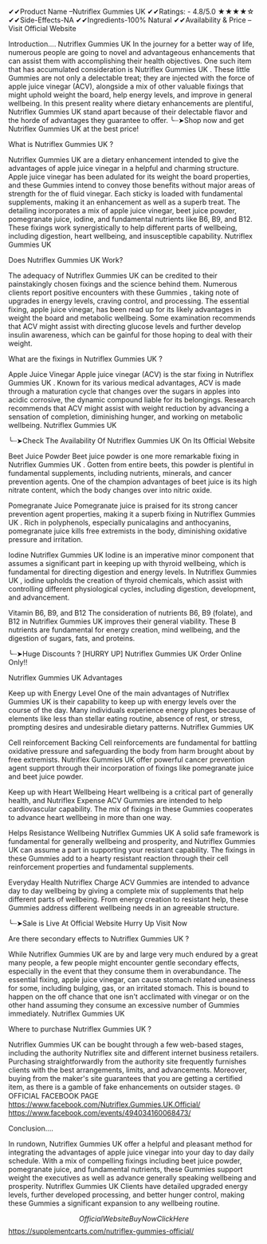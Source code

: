 ✔✔Product Name –Nutriflex Gummies UK
✔✔Ratings: - 4.8/5.0 ★★★★☆
✔✔Side-Effects-NA
✔✔Ingredients-100% Natural
✔✔Availability & Price – Visit Official Website



Introduction….
Nutriflex Gummies UK  In the journey for a better way of life, numerous people are going to novel and advantageous enhancements that can assist them with accomplishing their health objectives. One such item that has accumulated consideration is Nutriflex Gummies UK . These little Gummies  are not only a delectable treat; they are injected with the force of apple juice vinegar (ACV), alongside a mix of other valuable fixings that might uphold weight the board, help energy levels, and improve in general wellbeing. In this present reality where dietary enhancements are plentiful, Nutriflex Gummies UK  stand apart because of their delectable flavor and the horde of advantages they guarantee to offer. 
╰┈➤Shop now and get Nutriflex Gummies UK at the best price!

What is Nutriflex Gummies UK ?

Nutriflex Gummies UK  are a dietary enhancement intended to give the advantages of apple juice vinegar in a helpful and charming structure. Apple juice vinegar has been adulated for its weight the board properties, and these Gummies  intend to convey those benefits without major areas of strength for the of fluid vinegar. Each sticky is loaded with fundamental supplements, making it an enhancement as well as a superb treat. The detailing incorporates a mix of apple juice vinegar, beet juice powder, pomegranate juice, iodine, and fundamental nutrients like B6, B9, and B12. These fixings work synergistically to help different parts of wellbeing, including digestion, heart wellbeing, and insusceptible capability. Nutriflex Gummies UK

Does Nutriflex Gummies UK Work?

The adequacy of Nutriflex Gummies UK  can be credited to their painstakingly chosen fixings and the science behind them. Numerous clients report positive encounters with these Gummies , taking note of upgrades in energy levels, craving control, and processing. The essential fixing, apple juice vinegar, has been read up for its likely advantages in weight the board and metabolic wellbeing. Some examination recommends that ACV might assist with directing glucose levels and further develop insulin awareness, which can be gainful for those hoping to deal with their weight.

What are the fixings in Nutriflex Gummies UK ?

Apple Juice Vinegar
Apple juice vinegar (ACV) is the star fixing in Nutriflex Gummies UK . Known for its various medical advantages, ACV is made through a maturation cycle that changes over the sugars in apples into acidic corrosive, the dynamic compound liable for its belongings. Research recommends that ACV might assist with weight reduction by advancing a sensation of completion, diminishing hunger, and working on metabolic wellbeing. Nutriflex Gummies UK

╰┈➤Check The Availability Of Nutriflex Gummies UK On Its Official Website

Beet Juice Powder
Beet juice powder is one more remarkable fixing in Nutriflex Gummies UK . Gotten from entire beets, this powder is plentiful in fundamental supplements, including nutrients, minerals, and cancer prevention agents. One of the champion advantages of beet juice is its high nitrate content, which the body changes over into nitric oxide.

Pomegranate Juice
Pomegranate juice is praised for its strong cancer prevention agent properties, making it a superb fixing in Nutriflex Gummies UK . Rich in polyphenols, especially punicalagins and anthocyanins, pomegranate juice kills free extremists in the body, diminishing oxidative pressure and irritation.

Iodine
Nutriflex Gummies UK  Iodine is an imperative minor component that assumes a significant part in keeping up with thyroid wellbeing, which is fundamental for directing digestion and energy levels. In Nutriflex Gummies UK , iodine upholds the creation of thyroid chemicals, which assist with controlling different physiological cycles, including digestion, development, and advancement.

Vitamin B6, B9, and B12
The consideration of nutrients B6, B9 (folate), and B12 in Nutriflex Gummies UK  improves their general viability. These B nutrients are fundamental for energy creation, mind wellbeing, and the digestion of sugars, fats, and proteins.

╰┈➤Huge Discounts ? [HURRY UP] Nutriflex Gummies UK Order Online Only!!

Nutriflex Gummies UK Advantages

Keep up with Energy Level
One of the main advantages of Nutriflex Gummies UK  is their capability to keep up with energy levels over the course of the day. Many individuals experience energy plunges because of elements like less than stellar eating routine, absence of rest, or stress, prompting desires and undesirable dietary patterns. Nutriflex Gummies UK

Cell reinforcement Backing
Cell reinforcements are fundamental for battling oxidative pressure and safeguarding the body from harm brought about by free extremists. Nutriflex Gummies UK  offer powerful cancer prevention agent support through their incorporation of fixings like pomegranate juice and beet juice powder.

Keep up with Heart Wellbeing
Heart wellbeing is a critical part of generally health, and Nutriflex Expense ACV Gummies  are intended to help cardiovascular capability. The mix of fixings in these Gummies  cooperates to advance heart wellbeing in more than one way.

Helps Resistance Wellbeing
Nutriflex Gummies UK  A solid safe framework is fundamental for generally wellbeing and prosperity, and Nutriflex Gummies UK  can assume a part in supporting your resistant capability. The fixings in these Gummies  add to a hearty resistant reaction through their cell reinforcement properties and fundamental supplements.

Everyday Health
Nutriflex Charge ACV Gummies  are intended to advance day to day wellbeing by giving a complete mix of supplements that help different parts of wellbeing. From energy creation to resistant help, these Gummies  address different wellbeing needs in an agreeable structure.

╰┈➤Sale is Live At Official Website Hurry Up Visit Now

Are there secondary effects to Nutriflex Gummies UK ?

While Nutriflex Gummies UK  are by and large very much endured by a great many people, a few people might encounter gentle secondary effects, especially in the event that they consume them in overabundance. The essential fixing, apple juice vinegar, can cause stomach related uneasiness for some, including bulging, gas, or an irritated stomach. This is bound to happen on the off chance that one isn't acclimated with vinegar or on the other hand assuming they consume an excessive number of Gummies  immediately. Nutriflex Gummies UK


Where to purchase Nutriflex Gummies UK ?

Nutriflex Gummies UK can be bought through a few web-based stages, including the authority Nutriflex site and different internet business retailers. Purchasing straightforwardly from the authority site frequently furnishes clients with the best arrangements, limits, and advancements. Moreover, buying from the maker's site guarantees that you are getting a certified item, as there is a gamble of fake enhancements on outsider stages.
🌐OFFICIAL FACEBOOK PAGE
https://www.facebook.com/Nutriflex.Gummies.UK.Official/
https://www.facebook.com/events/494034160068473/

Conclusion….

In rundown, Nutriflex Gummies UK  offer a helpful and pleasant method for integrating the advantages of apple juice vinegar into your day to day daily schedule. With a mix of compelling fixings including beet juice powder, pomegranate juice, and fundamental nutrients, these Gummies  support weight the executives as well as advance generally speaking wellbeing and prosperity. Nutriflex Gummies UK Clients have detailed upgraded energy levels, further developed processing, and better hunger control, making these Gummies  a significant expansion to any wellbeing routine.

$$Official Website Buy Now Click Here$$
https://supplementcarts.com/nutriflex-gummies-official/







